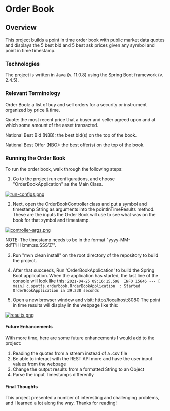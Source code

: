 # Order Book

## Overview
This project builds a point in time order book with public market data quotes and displays the 5 best bid and 5 best ask prices given any symbol and point in time timestamp.

### Technologies
The project is written in Java (v. 11.0.8) using the Spring Boot framework (v. 2.4.5).

### Relevant Terminology
Order Book:  a list of buy and sell orders for a security or instrument organized by price & time.

Quote: the most recent price that a buyer and seller agreed upon and at which some amount of the asset transacted. 

National Best Bid (NBB): the best bid(s) on the top of the book.

National Best Offer (NBO): the best offer(s) on the top of the book. 

### Running the Order Book
To run the order book, walk through the following steps:
1. Go to the project run configurations, and choose "OrderBookApplication" as the Main Class.

[![run-configs.png](https://i.postimg.cc/g2DSQxz4/run-configs.png)](https://postimg.cc/v44t6H66)

2. Next, open the OrderBookController class and put a symbol and timestamp String as arguments into the pointInTimeResults method. These are the inputs the Order Book will use to see what was on the book for that symbol and timestamp.

[![controller-args.png](https://i.postimg.cc/TYSgwGkG/controller-args.png)](https://postimg.cc/rK1KZ6XY)

NOTE: The timestamp needs to be in the format "yyyy-MM-dd'T'HH:mm:ss.SSS'Z'".

3. Run "mvn clean install" on the root directory of the repository to build the project.
4. After that succeeds, Run 'OrderBookApplication' to build the Spring Boot application. When the application has started, the last line of the console will look like this: 
```2021-04-25 09:16:15.598  INFO 15646 --- [           main] c.spotts.orderbook.OrderBookApplication  : Started OrderBookApplication in 39.238 seconds```

5. Open a new browser window and visit: http://localhost:8080
The point in time results will display in the webpage like this:

[![results.png](https://i.postimg.cc/LsqHsKbd/results.png)](https://postimg.cc/94h3xS21)

#### Future Enhancements
With more time, here are some future enhancements I would add to the project:
1. Reading the quotes from a stream instead of a .csv file
2. Be able to interact with the REST API more and have the user input values from the webpage
3. Change the output results from a formatted String to an Object
4. Parse the input Timestamps differently

#### Final Thoughts
This project presented a number of interesting and challenging problems, and I learned a lot along the way. Thanks for reading!